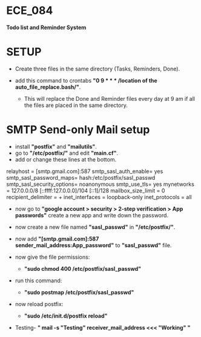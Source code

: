# ECE_084
**Todo list and Reminder System**

# SETUP
- Create three files in the same directory (Tasks, Reminders, Done).

- add this command to crontabs **"0 9 * * * /location of the auto_file_replace.bash/"**.
  - This will replace the Done and Reminder files every day at 9 am if all the files are placed in the same directory.

# SMTP Send-only Mail setup
- install **"postfix"** and **"mailutils"**.
- go to **"/etc/postfix/"** and edit **"main.cf"**.
- add or change these lines at the bottom.

relayhost = [smtp.gmail.com]:587
smtp_sasl_auth_enable= yes
smtp_sasl_password_maps= hash:/etc/postfix/sasl_passwd
smtp_sasl_security_options= noanonymous
smtp_use_tls= yes
mynetworks = 127.0.0.0/8 [::ffff:127.0.0.0]/104 [::1]/128
mailbox_size_limit = 0
recipient_delimiter = +
inet_interfaces = loopback-only
inet_protocols = all

- now go to **"google account > security > 2-step verification > App passwords"** create a new app and write down the password.
- now create a new file named **"sasl_passwd"** in **"/etc/postfix/"**.
- now add **"[smtp.gmail.com]:587 sender_mail_address:App_password"** to **"sasl_passwd"** file.
- now give the file permissions:
  - **"sudo chmod 400 /etc/postfix/sasl_passwd"**
- run this command:
  - **"sudo postmap /etc/postfix/sasl_passwd"**
- now reload postfix:
  - **"sudo /etc/init.d/postfix reload"**

- Testing- **" mail -s "Testing" receiver_mail_address <<< "Working" "**
